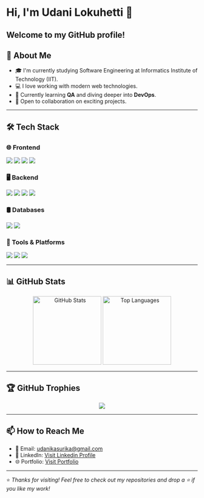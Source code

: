 # Hi, I'm Udani Lokuhetti 👋

Welcome to my GitHub profile!
---

## 🚀 About Me

- 🎓 I'm currently studying Software Engineering at Informatics Institute of Technology (IIT).
- 💻 I love working with modern web technologies.
- 🌱 Currently learning **QA** and diving deeper into **DevOps**.
- 🤝 Open to collaboration on exciting projects.

---

## 🛠️ Tech Stack

### 🌐 Frontend  
<p>
  <img src="https://img.shields.io/badge/HTML5-E34F26?style=for-the-badge&logo=html5&logoColor=white"/>
  <img src="https://img.shields.io/badge/CSS3-1572B6?style=for-the-badge&logo=css3&logoColor=white"/>
  <img src="https://img.shields.io/badge/JavaScript-F7DF1E?style=for-the-badge&logo=javascript&logoColor=black"/>
  <img src="https://img.shields.io/badge/React-61DAFB?style=for-the-badge&logo=react&logoColor=black"/>
</p>

### 🖥️ Backend  
<p>
  <img src="https://img.shields.io/badge/Node.js-339933?style=for-the-badge&logo=nodedotjs&logoColor=white"/>
  <img src="https://img.shields.io/badge/Express.js-000000?style=for-the-badge&logo=express&logoColor=white"/>
  <img src="https://img.shields.io/badge/Java-ED8B00?style=for-the-badge&logo=java&logoColor=white"/>
  <img src="https://img.shields.io/badge/Python-3776AB?style=for-the-badge&logo=python&logoColor=white"/>
</p>

### 🛢️ Databases  
<p>
  <img src="https://img.shields.io/badge/MySQL-00758F?style=for-the-badge&logo=mysql&logoColor=white"/>
  <img src="https://img.shields.io/badge/MongoDB-4EA94B?style=for-the-badge&logo=mongodb&logoColor=white"/>
</p>

### 🧰 Tools & Platforms  
<p>
  <img src="https://img.shields.io/badge/Git-F05032?style=for-the-badge&logo=git&logoColor=white"/>
  <img src="https://img.shields.io/badge/GitHub-181717?style=for-the-badge&logo=github&logoColor=white"/>
  <img src="https://img.shields.io/badge/VS%20Code-007ACC?style=for-the-badge&logo=visual-studio-code&logoColor=white"/>
</p>

---

## 📊 GitHub Stats

<p align="center">
  <img src="https://github-readme-stats.vercel.app/api?username=udanilokuhetti92&show_icons=true&theme=radical" alt="GitHub Stats" height="180px"/>
  <img src="https://github-readme-stats.vercel.app/api/top-langs/?username=udanilokuhetti92&layout=compact&theme=radical" alt="Top Languages" height="180px"/>
</p>

---

## 🏆 GitHub Trophies

<p align="center">
  <img src="https://github-profile-trophy.vercel.app/?username=udanilokuhetti92&theme=gruvbox&margin-w=15&no-frame=true"/>
</p>

---

## 📫 How to Reach Me

- 📧 Email: udanikasurika@gmail.com
- 💼 LinkedIn: [Visit Linkedin Profile](https://www.linkedin.com/in/udani-lokuhetti-4210822ab/)
- 🌐 Portfolio: [Visit Portfolio](https://udanilokuhetti.netlify.app/)

---

⭐️ *Thanks for visiting! Feel free to check out my repositories and drop a ⭐️ if you like my work!*
